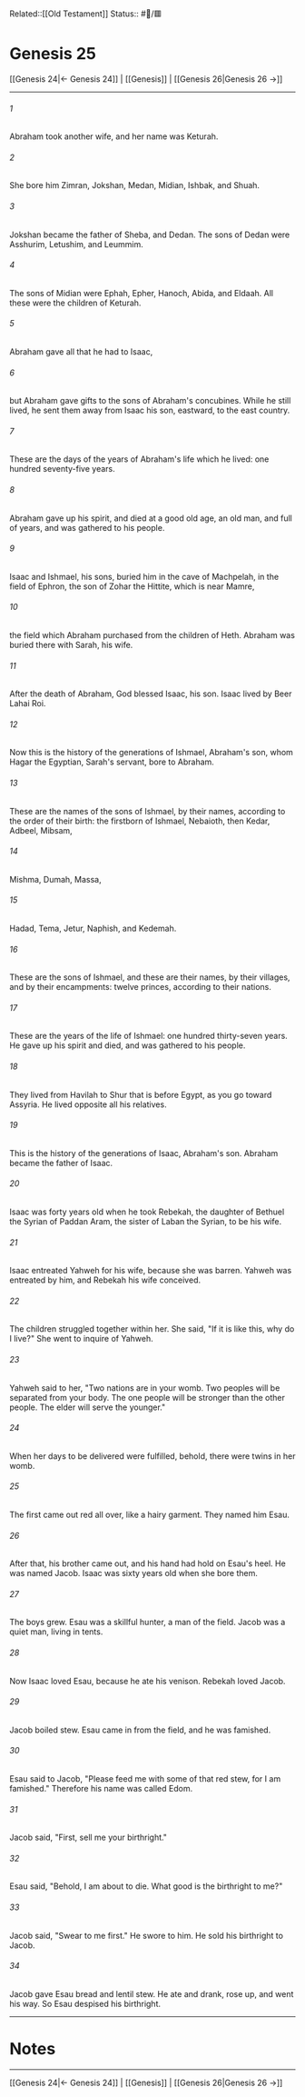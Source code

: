 Related::[[Old Testament]]
Status:: #📖/🟥
# Genesis 25

[[Genesis 24|← Genesis 24]] | [[Genesis]] | [[Genesis 26|Genesis 26 →]]
***



###### 1 
Abraham took another wife, and her name was Keturah. 

###### 2 
She bore him Zimran, Jokshan, Medan, Midian, Ishbak, and Shuah. 

###### 3 
Jokshan became the father of Sheba, and Dedan. The sons of Dedan were Asshurim, Letushim, and Leummim. 

###### 4 
The sons of Midian were Ephah, Epher, Hanoch, Abida, and Eldaah. All these were the children of Keturah. 

###### 5 
Abraham gave all that he had to Isaac, 

###### 6 
but Abraham gave gifts to the sons of Abraham's concubines. While he still lived, he sent them away from Isaac his son, eastward, to the east country. 

###### 7 
These are the days of the years of Abraham's life which he lived: one hundred seventy-five years. 

###### 8 
Abraham gave up his spirit, and died at a good old age, an old man, and full of years, and was gathered to his people. 

###### 9 
Isaac and Ishmael, his sons, buried him in the cave of Machpelah, in the field of Ephron, the son of Zohar the Hittite, which is near Mamre, 

###### 10 
the field which Abraham purchased from the children of Heth. Abraham was buried there with Sarah, his wife. 

###### 11 
After the death of Abraham, God blessed Isaac, his son. Isaac lived by Beer Lahai Roi. 

###### 12 
Now this is the history of the generations of Ishmael, Abraham's son, whom Hagar the Egyptian, Sarah's servant, bore to Abraham. 

###### 13 
These are the names of the sons of Ishmael, by their names, according to the order of their birth: the firstborn of Ishmael, Nebaioth, then Kedar, Adbeel, Mibsam, 

###### 14 
Mishma, Dumah, Massa, 

###### 15 
Hadad, Tema, Jetur, Naphish, and Kedemah. 

###### 16 
These are the sons of Ishmael, and these are their names, by their villages, and by their encampments: twelve princes, according to their nations. 

###### 17 
These are the years of the life of Ishmael: one hundred thirty-seven years. He gave up his spirit and died, and was gathered to his people. 

###### 18 
They lived from Havilah to Shur that is before Egypt, as you go toward Assyria. He lived opposite all his relatives. 

###### 19 
This is the history of the generations of Isaac, Abraham's son. Abraham became the father of Isaac. 

###### 20 
Isaac was forty years old when he took Rebekah, the daughter of Bethuel the Syrian of Paddan Aram, the sister of Laban the Syrian, to be his wife. 

###### 21 
Isaac entreated Yahweh for his wife, because she was barren. Yahweh was entreated by him, and Rebekah his wife conceived. 

###### 22 
The children struggled together within her. She said, "If it is like this, why do I live?" She went to inquire of Yahweh. 

###### 23 
Yahweh said to her, "Two nations are in your womb. Two peoples will be separated from your body. The one people will be stronger than the other people. The elder will serve the younger." 

###### 24 
When her days to be delivered were fulfilled, behold, there were twins in her womb. 

###### 25 
The first came out red all over, like a hairy garment. They named him Esau. 

###### 26 
After that, his brother came out, and his hand had hold on Esau's heel. He was named Jacob. Isaac was sixty years old when she bore them. 

###### 27 
The boys grew. Esau was a skillful hunter, a man of the field. Jacob was a quiet man, living in tents. 

###### 28 
Now Isaac loved Esau, because he ate his venison. Rebekah loved Jacob. 

###### 29 
Jacob boiled stew. Esau came in from the field, and he was famished. 

###### 30 
Esau said to Jacob, "Please feed me with some of that red stew, for I am famished." Therefore his name was called Edom. 

###### 31 
Jacob said, "First, sell me your birthright." 

###### 32 
Esau said, "Behold, I am about to die. What good is the birthright to me?" 

###### 33 
Jacob said, "Swear to me first." He swore to him. He sold his birthright to Jacob. 

###### 34 
Jacob gave Esau bread and lentil stew. He ate and drank, rose up, and went his way. So Esau despised his birthright.

---
# Notes


***
[[Genesis 24|← Genesis 24]] | [[Genesis]] | [[Genesis 26|Genesis 26 →]]

